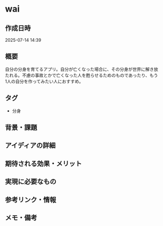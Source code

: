 # wai

## 作成日時
2025-07-14 14:39

## 概要
自分の分身を育てるアプリ。自分が亡くなった場合に、その分身が世界に解き放たれる。不慮の事故とかで亡くなった人を甦らせるためのものであったり、もう1人の自分を作ってみたい人におすすめ。

## タグ
- 分身

## 背景・課題
<!-- このアイディアが生まれた背景や解決したい課題を記述 -->


## アイディアの詳細
<!-- アイディアの具体的な内容を記述 -->


## 期待される効果・メリット
<!-- このアイディアを実現することで得られる効果やメリット -->


## 実現に必要なもの
<!-- 技術スタック、リソース、時間など -->


## 参考リンク・情報


## メモ・備考

